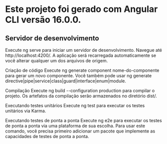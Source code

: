 # Este projeto foi gerado com Angular CLI versão 16.0.0.

## Servidor de desenvolvimento
Execute ng serve para iniciar um servidor de desenvolvimento. Navegue até http://localhost:4200/. A aplicação será recarregada automaticamente se você alterar qualquer um dos arquivos de origem.

Criação de código
Execute ng generate component nome-do-componente para gerar um novo componente. Você também pode usar ng generate directive|pipe|service|class|guard|interface|enum|module.

Compilação
Execute ng build --configuration production para compilar o projeto. Os artefatos da compilação serão armazenados no diretório dist/.

Executando testes unitários
Execute ng test para executar os testes unitários via Karma.

Executando testes de ponta a ponta
Execute ng e2e para executar os testes de ponta a ponta via uma plataforma de sua escolha. Para usar este comando, você precisa primeiro adicionar um pacote que implemente as capacidades de testes de ponta a ponta.
